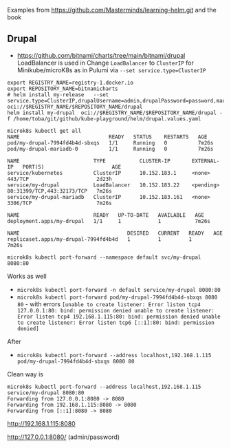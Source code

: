 Examples from https://github.com/Masterminds/learning-helm.git and the book

## Drupal

* https://github.com/bitnami/charts/tree/main/bitnami/drupal
  LoadBalancer is used in
  Change `LoadBalancer` to `ClusterIP` for Minikube/microK8s as in Pulumi via `--set service.type=ClusterIP`

```shell
export REGISTRY_NAME=registry-1.docker.io
export REPOSITORY_NAME=bitnamicharts
# helm install my-release   --set service.type=ClusterIP,drupalUsername=admin,drupalPassword=password,mariadb.auth.rootPassword=secretpassword     oci://$REGISTRY_NAME/$REPOSITORY_NAME/drupal
helm install my-drupal  oci://$REGISTRY_NAME/$REPOSITORY_NAME/drupal -f /home/toba/git/github/kube-playground/helm/drupal.values.yaml
```

```text
microk8s kubectl get all
NAME                             READY   STATUS    RESTARTS   AGE
pod/my-drupal-7994fd4b4d-sbxqs   1/1     Running   0          7m26s
pod/my-drupal-mariadb-0          1/1     Running   0          7m26s

NAME                        TYPE           CLUSTER-IP       EXTERNAL-IP   PORT(S)                      AGE
service/kubernetes          ClusterIP      10.152.183.1     <none>        443/TCP                      2d23h
service/my-drupal           LoadBalancer   10.152.183.22    <pending>     80:31399/TCP,443:32173/TCP   7m26s
service/my-drupal-mariadb   ClusterIP      10.152.183.161   <none>        3306/TCP                     7m26s

NAME                        READY   UP-TO-DATE   AVAILABLE   AGE
deployment.apps/my-drupal   1/1     1            1           7m26s

NAME                                   DESIRED   CURRENT   READY   AGE
replicaset.apps/my-drupal-7994fd4b4d   1         1         1       7m26s
```

```shell
microk8s kubectl port-forward --namespace default svc/my-drupal 8080:80
```

Works as well 
* `microk8s kubectl port-forward -n default service/my-drupal 8080:80`
* `microk8s kubectl port-forward pod/my-drupal-7994fd4b4d-sbxqs 8080 80` - with errors
 `[unable to create listener: Error listen tcp4 127.0.0.1:80: bind: permission denied unable to create listener: Error listen tcp4 192.168.1.115:80: bind: permission denied unable to create listener: Error listen tcp6 [::1]:80: bind: permission denied]` 

After 
* `microk8s kubectl port-forward --address localhost,192.168.1.115 pod/my-drupal-7994fd4b4d-sbxqs 8080 80`

Clean way is 
```text
microk8s kubectl port-forward --address localhost,192.168.1.115 service/my-drupal 8080:80
Forwarding from 127.0.0.1:8080 -> 8080
Forwarding from 192.168.1.115:8080 -> 8080
Forwarding from [::1]:8080 -> 8080
```

http://192.168.1.115:8080

http://127.0.0.1:8080/ (admin/password)